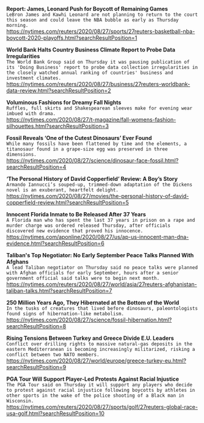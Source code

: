 **Report: James, Leonard Push for Boycott of Remaining Games**\
`LeBron James and Kawhi Leonard are not planning to return to the court this season and could leave the NBA bubble as early as Thursday morning.`\
https://nytimes.com/reuters/2020/08/27/sports/27reuters-basketball-nba-boycott-2020-playoffs.html?searchResultPosition=1

**World Bank Halts Country Business Climate Report to Probe Data Irregularities**\
`The World Bank Group said on Thursday it was pausing publication of its 'Doing Business' report to probe data collection irregularities in the closely watched annual ranking of countries' business and investment climates.`\
https://nytimes.com/reuters/2020/08/27/business/27reuters-worldbank-data-review.html?searchResultPosition=2

**Voluminous Fashions for Dreamy Fall Nights**\
`Ruffles, full skirts and Shakespearean sleeves make for evening wear imbued with drama.`\
https://nytimes.com/2020/08/27/t-magazine/fall-womens-fashion-silhouettes.html?searchResultPosition=3

**Fossil Reveals ‘One of the Cutest Dinosaurs’ Ever Found**\
`While many fossils have been flattened by time and the elements, a titanosaur found in a grape-size egg was preserved in three dimensions.`\
https://nytimes.com/2020/08/27/science/dinosaur-face-fossil.html?searchResultPosition=4

**‘The Personal History of David Copperfield’ Review: A Boy’s Story**\
`Armando Iannucci’s souped-up, trimmed-down adaptation of the Dickens novel is an exuberant, heartfelt delight.`\
https://nytimes.com/2020/08/27/movies/the-personal-history-of-david-copperfield-review.html?searchResultPosition=5

**Innocent Florida Inmate to Be Released After 37 Years**\
`A Florida man who has spent the last 37 years in prison on a rape and murder charge was ordered released Thursday, after officials discovered new evidence that proved his innocence.`\
https://nytimes.com/aponline/2020/08/27/us/ap-us-innocent-man-dna-evidence.html?searchResultPosition=6

**Taliban's Top Negotiator: No Early September Peace Talks Planned With Afghans**\
`A lead Taliban negotiator on Thursday said no peace talks were planned with Afghan officials for early September, hours after a senior government official said talks were to begin next month. `\
https://nytimes.com/reuters/2020/08/27/world/asia/27reuters-afghanistan-taliban-talks.html?searchResultPosition=7

**250 Million Years Ago, They Hibernated at the Bottom of the World**\
`In the tusks of creatures that lived before dinosaurs, paleontologists found signs of hibernation-like metabolism.`\
https://nytimes.com/2020/08/27/science/fossil-hibernation.html?searchResultPosition=8

**Rising Tensions Between Turkey and Greece Divide E.U. Leaders**\
`Conflict over drilling rights to massive natural-gas deposits in the eastern Mediterranean is becoming increasingly militarized, risking a conflict between two NATO members.`\
https://nytimes.com/2020/08/27/world/europe/greece-turkey-eu.html?searchResultPosition=9

**PGA Tour Will Support Player-Led Protests Against Racial Injustice**\
`The PGA Tour said on Thursday it will support any players who decide to protest against racial injustice following boycotts by athletes in other sports in the wake of the police shooting of a Black man in Wisconsin.`\
https://nytimes.com/reuters/2020/08/27/sports/golf/27reuters-global-race-usa-golf.html?searchResultPosition=10

